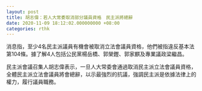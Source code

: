 ```yaml
---
layout: post
title: 胡志偉：若人大常委取消部分議員資格　民主派將總辭
date: 2020-11-09 18:12:02.000000000 +08:00
categories: rthk
---
```


消息指，至少4名民主派議員有機會被取消立法會議員資格，他們被指違反基本法第104條。據了解4人包括公民黨楊岳橋、郭榮鏗、郭家麒及專業議政梁繼昌。

民主派會議召集人胡志偉表示，一旦人大常委會通過取消民主派立法會議員資格，全體民主派立法會議員將會總辭，以示最強烈的抗議，強調民主派是依據法律上的權力，履行議員職務。
